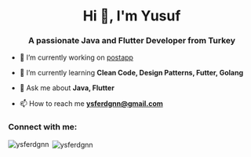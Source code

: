<h1 align="center">Hi 👋, I'm Yusuf</h1>
<h3 align="center">A passionate Java and Flutter Developer from Turkey</h3>

- 🔭 I’m currently working on [postapp](https://github.com/ysferdgnn/postapp_api)

- 🌱 I’m currently learning **Clean Code, Design Patterns, Futter, Golang**

- 💬 Ask me about **Java, Flutter**

- 📫 How to reach me **ysferdgnn@gmail.com**

<h3 align="left">Connect with me:</h3>
<p align="left">
</p>

<p><img align="left" src="https://github-readme-stats.vercel.app/api/top-langs?username=ysferdgnn&show_icons=true&locale=en&layout=compact" alt="ysferdgnn" /></p>

<p>&nbsp;<img align="center" src="https://github-readme-stats.vercel.app/api?username=ysferdgnn&show_icons=true&locale=en" alt="ysferdgnn" /></p>
